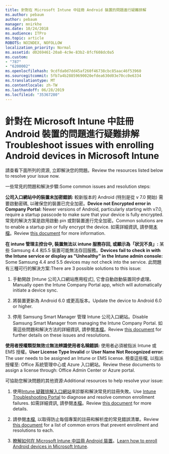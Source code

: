 ```yaml
---
title: 針對在 Microsoft Intune 中註冊 Android 裝置的問題進行疑難排解
ms.author: pebaum
author: pebaum
manager: mnirkhe
ms.date: 10/24/2018
ms.audience: ITPro
ms.topic: article
ROBOTS: NOINDEX, NOFOLLOW
localization_priority: Normal
ms.assetid: d0269461-20a8-4c9e-83b2-8fcf608dc0a5
ms.custom:
- "787"
- "6200002"
ms.openlocfilehash: 9cdfda0d7dd45af260f46738cbc85aac46f53960
ms.sourcegitcommit: 5fb7a4b28859690020efdea630d03e70cc0e6334
ms.translationtype: MT
ms.contentlocale: zh-TW
ms.lasthandoff: 06/28/2019
ms.locfileid: "35367280"
---
```

# <a name="troubleshoot-issues-with-enrolling-android-devices-in-microsoft-intune"></a><span data-ttu-id="c3f42-102">針對在 Microsoft Intune 中註冊 Android 裝置的問題進行疑難排解</span><span class="sxs-lookup"><span data-stu-id="c3f42-102">Troubleshoot issues with enrolling Android devices in Microsoft Intune</span></span>

<span data-ttu-id="c3f42-103">請查看下面所列的資源, 立即解決您的問題。</span><span class="sxs-lookup"><span data-stu-id="c3f42-103">Review the resources listed below to resolve your issue now.</span></span>
  
<span data-ttu-id="c3f42-104">一些常見的問題和解決步驟:</span><span class="sxs-lookup"><span data-stu-id="c3f42-104">Some common issues and resolution steps:</span></span>
  
 <span data-ttu-id="c3f42-105">**公司入口網站中的裝置未加密錯誤:** 較新版本的 Android (特別是從 v 7.0 開始) 需要啟動密碼, 以確保您的裝置已完全加密。</span><span class="sxs-lookup"><span data-stu-id="c3f42-105">**Device not Encrypted error in Company Portal:** Newer versions of Android, particularly starting with v7.0, require a startup passcode to make sure that your device is fully encrypted.</span></span> <span data-ttu-id="c3f42-106">常見的解決方案是啟用啟動 pin 或對裝置進行完全加密。</span><span class="sxs-lookup"><span data-stu-id="c3f42-106">Common solutions are to enable a startup pin or fully encrypt the device.</span></span> <span data-ttu-id="c3f42-107">如需詳細資訊, 請參閱[本檔](https://docs.microsoft.com/intune-user-help/your-device-appears-encrypted-but-cp-says-otherwise-android)。</span><span class="sxs-lookup"><span data-stu-id="c3f42-107">Review [this document](https://docs.microsoft.com/intune-user-help/your-device-appears-encrypted-but-cp-says-otherwise-android) for more information.</span></span>
  
 <span data-ttu-id="c3f42-108">**在 intune 管理主控台中, 裝置無法以 intune 服務存回, 或顯示為「狀況不良」:** 某些 Samsung 4.4 和5.5 裝置可能無法存回服務。</span><span class="sxs-lookup"><span data-stu-id="c3f42-108">**Devices fail to check in with the Intune service or display as "Unhealthy" in the Intune admin console:** Some Samsung 4.4 and 5.5 devices may not check into the service.</span></span> <span data-ttu-id="c3f42-109">此問題有三種可行的解決方案:</span><span class="sxs-lookup"><span data-stu-id="c3f42-109">There are 3 possible solutions to this issue:</span></span>
  
1. <span data-ttu-id="c3f42-110">手動開啟 [Intune 公司入口網站應用程式], 它會自動啟動裝置同步處理。</span><span class="sxs-lookup"><span data-stu-id="c3f42-110">Manually open the Intune Company Portal app, which will automatically initiate a device sync.</span></span>

2. <span data-ttu-id="c3f42-111">將裝置更新為 Android 6.0 或更高版本。</span><span class="sxs-lookup"><span data-stu-id="c3f42-111">Update the device to Android 6.0 or higher.</span></span>

3. <span data-ttu-id="c3f42-112">停用 Samsung Smart Manager 管理 Intune 公司入口網站。</span><span class="sxs-lookup"><span data-stu-id="c3f42-112">Disable Samsung Smart Manager from managing the Intune Company Portal.</span></span> <span data-ttu-id="c3f42-113">如需這些問題和解決方法的詳細資訊, 請參閱[本檔](https://docs.microsoft.com/intune-classic/troubleshoot/troubleshoot-device-enrollment-in-intune#devices-fail-to-check-in-with-the-intune-service-and-display-as-unhealthy-in-the-intune-admin-console)。</span><span class="sxs-lookup"><span data-stu-id="c3f42-113">Review [this document](https://docs.microsoft.com/intune-classic/troubleshoot/troubleshoot-device-enrollment-in-intune#devices-fail-to-check-in-with-the-intune-service-and-display-as-unhealthy-in-the-intune-admin-console) for further details on these issues and resolutions.</span></span>

 <span data-ttu-id="c3f42-114">**使用者授權類型無效**或**無法辨識使用者名稱錯誤:** 使用者必須被指派 Intune 或 EMS 授權。</span><span class="sxs-lookup"><span data-stu-id="c3f42-114">**User License Type Invalid** or **User Name Not Recognized error:** The user needs to be assigned an Intune or EMS license.</span></span> <span data-ttu-id="c3f42-115">檢查這些檔, 以指派授權至: Office 系統管理中心或 Azure 入口網站。</span><span class="sxs-lookup"><span data-stu-id="c3f42-115">Review these documents to assign a license through: Office Admin Center or Azure portal.</span></span>
  
<span data-ttu-id="c3f42-116">可協助您解決問題的其他資源:</span><span class="sxs-lookup"><span data-stu-id="c3f42-116">Additional resources to help resolve your issue:</span></span>
  
1. <span data-ttu-id="c3f42-117">使用[Intune 疑難排解入口網站](https://devicemanagement.microsoft.com/#blade/Microsoft_Intune_DeviceSettings/TroubleshootBlade)來診斷和解決常見的註冊失敗。</span><span class="sxs-lookup"><span data-stu-id="c3f42-117">Use [Intune Troubleshooting Portal](https://devicemanagement.microsoft.com/#blade/Microsoft_Intune_DeviceSettings/TroubleshootBlade) to diagnose and resolve common enrollment failures.</span></span> <span data-ttu-id="c3f42-118">如需詳細資訊, 請參閱[本檔](https://docs.microsoft.com/intune/help-desk-operators)。</span><span class="sxs-lookup"><span data-stu-id="c3f42-118">Review [this document](https://docs.microsoft.com/intune/help-desk-operators) for more details.</span></span>

2. <span data-ttu-id="c3f42-119">請參閱[本檔](https://docs.microsoft.com/intune-classic/Troubleshoot/troubleshoot-device-enrollment-in-intune), 以取得防止每個專案的註冊和解析度的常見錯誤清單。</span><span class="sxs-lookup"><span data-stu-id="c3f42-119">Review [this document](https://docs.microsoft.com/intune-classic/Troubleshoot/troubleshoot-device-enrollment-in-intune) for a list of common errors that prevent enrollment and resolutions to each.</span></span>

3. <span data-ttu-id="c3f42-120">[瞭解如何在 Microsoft Intune 中註冊 Android 裝置](https://docs.microsoft.com/intune/android-enroll)。</span><span class="sxs-lookup"><span data-stu-id="c3f42-120">[Learn how to enroll Android devices in Microsoft Intune](https://docs.microsoft.com/intune/android-enroll).</span></span>

